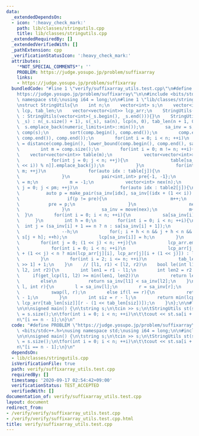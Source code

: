 ```yaml
---
data:
  _extendedDependsOn:
  - icon: ':heavy_check_mark:'
    path: lib/classes/stringutils.cpp
    title: lib/classes/stringutils.cpp
  _extendedRequiredBy: []
  _extendedVerifiedWith: []
  _pathExtension: cpp
  _verificationStatusIcon: ':heavy_check_mark:'
  attributes:
    '*NOT_SPECIAL_COMMENTS*': ''
    PROBLEM: https://judge.yosupo.jp/problem/suffixarray
    links:
    - https://judge.yosupo.jp/problem/suffixarray
  bundledCode: "#line 1 \"verify/suffixarray_utils.test.cpp\"\n#define PROBLEM \"\
    https://judge.yosupo.jp/problem/suffixarray\"\n\n#include <bits/stdc++.h>\nusing\
    \ namespace std;\nusing i64 = long;\n\n#line 1 \"lib/classes/stringutils.cpp\"\
    \nstruct StringUtils{\n    int n;\n    vector<int> s;\n    vector<int> sa, sa_inv,\
    \ lcp, tab_len;\n    vector<vector<int>> lcp_arr;\n    StringUtils(string _s)\
    \ : StringUtils(vector<int>(_s.begin(), _s.end())){}\n    StringUtils(vector<int>\
    \ _s) : n(_s.size() + 1), s(_s), sa(n), lcp(n, 0), tab_len(n + 1, 0){\n      \
    \  s.emplace_back(numeric_limits<int>::min());\n        sa_inv = s;\n        vector<int>\
    \ comp(s);\n        sort(comp.begin(), comp.end());\n        comp.erase(unique(comp.begin(),\
    \ comp.end()), comp.end());\n        for(int i = 0; i < n; ++i)\n            sa_inv[i]\
    \ = distance(comp.begin(), lower_bound(comp.begin(), comp.end(), sa_inv[i]));\n\
    \        int m = comp.size();\n        for(int i = 0; m != n; ++i){\n        \
    \    vector<vector<int>> table(m);\n            vector<vector<int>> table2(m);\n\
    \            for(int j = 0; j < n; ++j){\n                table[sa_inv[(j + (1\
    \ << i)) % n]].emplace_back(j);\n            }\n            for(int j = 0; j <\
    \ m; ++j)\n                for(auto idx : table[j]){\n                    table2[sa_inv[idx]].emplace_back(idx);\n\
    \                }\n            pair<int,int> pre{-1, -1};\n            int pm\
    \ = m;\n            m = -1;\n            vector<int> nex(n);\n            for(int\
    \ j = 0; j < pm; ++j)\n                for(auto idx : table2[j]){\n          \
    \          auto p = make_pair(sa_inv[idx], sa_inv[(idx + (1 << i)) % n]);\n  \
    \                  if(p != pre){\n                        m++;\n             \
    \           pre = p;\n                    }\n                    nex[idx] = m;\n\
    \                }\n            sa_inv = move(nex);\n            m++;\n      \
    \  }\n        for(int i = 0; i < n; ++i){\n            sa[sa_inv[i]] = i;\n  \
    \      }\n        int h = 0;\n        for(int i = 0; i < n; ++i){\n          \
    \  int j = (sa_inv[i] + 1 == n ? n : sa[sa_inv[i] + 1]);\n            if(h)\n\
    \                --h;\n            for(; i + h < n && j + h < n && s[i + h] ==\
    \ s[j + h]; ++h);\n            lcp[sa_inv[i]] = h;\n        }\n        lcp_arr.emplace_back(lcp);\n\
    \        for(int j = 0; (1 << j) < n; ++j){\n            lcp_arr.emplace_back(n);\n\
    \            for(int i = 0; i < n; ++i)\n                lcp_arr[j + 1][i] = (i\
    \ + (1 << j) < n ? min(lcp_arr[j][i], lcp_arr[j][i + (1 << j)]) : lcp_arr[j][i]);\n\
    \        }\n        for(int i = 2; i <= n; ++i)\n            tab_len[i] = tab_len[i\
    \ >> 1] + 1;\n    }\n    // [l1, r1) < [l2, r2)\n    bool le(int l1, int r1, int\
    \ l2, int r2){\n        int len1 = r1 - l1;\n        int len2 = r2 - l2;\n   \
    \     if(get_lcp(l1, l2) >= min(len1, len2))\n            return len1 < len2;\n\
    \        else\n            return sa_inv[l1] < sa_inv[l2];\n    }\n    int get_lcp(int\
    \ l, int r){\n        l = sa_inv[l];\n        r = sa_inv[r];\n        if(l > r)\n\
    \            swap(l, r);\n        else if(l == r){\n            return n - sa[l]\
    \ - 1;\n        }\n        int siz = r - l;\n        return min(lcp_arr[tab_len[siz]][l],\
    \ lcp_arr[tab_len[siz]][r - (1 << tab_len[siz])]);\n    }\n};\n\n#line 8 \"verify/suffixarray_utils.test.cpp\"\
    \n\n\nsigned main() {\n\tstring s;\n\tcin >> s;\n\tStringUtils st(s);\n\tint n\
    \ = s.size();\n\tfor(int i = 0; i < n; ++i)\n\t\tcout << st.sa[i + 1] << \" \\\
    n\"[i == n - 1];\n}\n"
  code: "#define PROBLEM \"https://judge.yosupo.jp/problem/suffixarray\"\n\n#include\
    \ <bits/stdc++.h>\nusing namespace std;\nusing i64 = long;\n\n#include \"../lib/classes/stringutils.cpp\"\
    \n\n\nsigned main() {\n\tstring s;\n\tcin >> s;\n\tStringUtils st(s);\n\tint n\
    \ = s.size();\n\tfor(int i = 0; i < n; ++i)\n\t\tcout << st.sa[i + 1] << \" \\\
    n\"[i == n - 1];\n}\n"
  dependsOn:
  - lib/classes/stringutils.cpp
  isVerificationFile: true
  path: verify/suffixarray_utils.test.cpp
  requiredBy: []
  timestamp: '2020-09-17 02:54:42+09:00'
  verificationStatus: TEST_ACCEPTED
  verifiedWith: []
documentation_of: verify/suffixarray_utils.test.cpp
layout: document
redirect_from:
- /verify/verify/suffixarray_utils.test.cpp
- /verify/verify/suffixarray_utils.test.cpp.html
title: verify/suffixarray_utils.test.cpp
---
```

